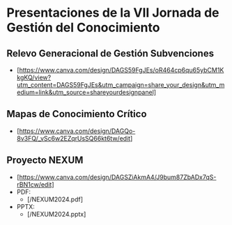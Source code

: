 # Presentaciones de la VII Jornada de Gestión del Conocimiento

## Relevo Generacional de Gestión Subvenciones

- [https://www.canva.com/design/DAGS59FgJEs/oR464cp6qu65ybCM1KkgKQ/view?utm_content=DAGS59FgJEs&utm_campaign=share_your_design&utm_medium=link&utm_source=shareyourdesignpanel]

## Mapas de Conocimiento Crítico

- [https://www.canva.com/design/DAGQo-8v3FQ/_vSc6w2EZqrUsSQ66kt6tw/edit]

## Proyecto NEXUM

- [https://www.canva.com/design/DAGSZiAkmA4/J9bum87ZbADx7qS-rBN1cw/edit]
- PDF:
  - [/NEXUM2024.pdf]
- PPTX:
  - [/NEXUM2024.pptx]
